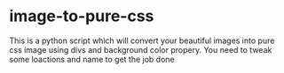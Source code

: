 # image-to-pure-css
This is a python script which will convert your beautiful images into pure css image using divs and background color propery.
You need to tweak some loactions and name to get the job done
